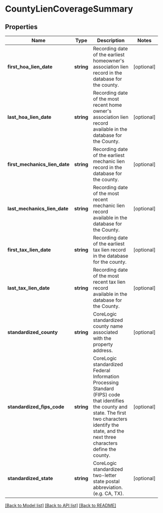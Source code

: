 # CountyLienCoverageSummary

## Properties
Name | Type | Description | Notes
------------ | ------------- | ------------- | -------------
**first_hoa_lien_date** | **string** | Recording date of the earliest homeowner&#x27;s association lien record in the database for the county. | [optional] 
**last_hoa_lien_date** | **string** | Recording date of the most recent home owner&#x27;s association lien record available in the database for the County. | [optional] 
**first_mechanics_lien_date** | **string** | Recording date of the earliest mechanic lien record in the database for the county. | [optional] 
**last_mechanics_lien_date** | **string** | Recording date of the most recent mechanic lien record available in the database for the County. | [optional] 
**first_tax_lien_date** | **string** | Recording date of the earliest tax lien record in the database for the county. | [optional] 
**last_tax_lien_date** | **string** | Recording date of the most recent tax lien record available in the database for the County. | [optional] 
**standardized_county** | **string** | CoreLogic standardized county name associated with the property address. | [optional] 
**standardized_fips_code** | **string** | CoreLogic standardized Federal Information Processing Standard (FIPS) code that identifies the county and state. The first two characters identify the state, and the next three characters define the county. | [optional] 
**standardized_state** | **string** | CoreLogic standardized two-letter state postal abbreviation. (e.g. CA, TX). | [optional] 

[[Back to Model list]](../../README.md#documentation-for-models) [[Back to API list]](../../README.md#documentation-for-api-endpoints) [[Back to README]](../../README.md)

